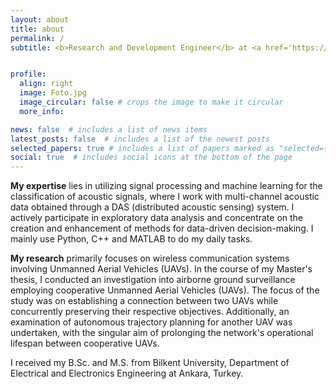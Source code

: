 ```yaml
---
layout: about
title: about
permalink: /
subtitle: <b>Research and Development Engineer</b> at <a href='https://www.aselsan.com/en'>Aselsan</a> <br> <b> Ph.D. Candidate </b> at <a href='https://w3.bilkent.edu.tr/bilkent/'>Bilkent University</a>


profile:
  align: right
  image: Foto.jpg
  image_circular: false # crops the image to make it circular
  more_info: 

news: false  # includes a list of news items
latest_posts: false  # includes a list of the newest posts
selected_papers: true # includes a list of papers marked as "selected={true}"
social: true  # includes social icons at the bottom of the page
---
```



<b>My expertise</b> lies in utilizing signal processing and machine learning for the classification of acoustic signals, where I work with multi-channel acoustic data obtained through a DAS (distributed acoustic sensing) system. I actively participate in exploratory data analysis and concentrate on the creation and enhancement of methods for data-driven decision-making. I mainly use Python, C++ and MATLAB to do my daily tasks. 

<b>My research</b> primarily focuses on wireless communication systems involving Unmanned Aerial Vehicles (UAVs). In the course of my Master's thesis, I conducted an investigation into airborne ground surveillance employing cooperative Unmanned Aerial Vehicles (UAVs). The focus of the study was on establishing a connection between two UAVs while concurrently preserving their respective objectives. Additionally, an examination of autonomous trajectory planning for another UAV was undertaken, with the singular aim of prolonging the network's operational lifespan between cooperative UAVs.

I received my B.Sc. and M.S. from Bilkent University, Department of Electrical and Electronics Engineering at Ankara, Turkey. 